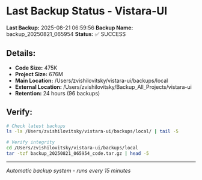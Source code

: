 # Last Backup Status - Vistara-UI

**Last Backup:** 2025-08-21 06:59:56
**Backup Name:** backup_20250821_065954
**Status:** ✅ SUCCESS

## Details:
- **Code Size:** 475K
- **Project Size:** 676M
- **Main Location:** /Users/zvishilovitsky/vistara-ui/backups/local
- **External Location:** /Users/zvishilovitsky/Backup_All_Projects/vistara-ui
- **Retention:** 24 hours (96 backups)

## Verify:
```bash
# Check latest backups
ls -la /Users/zvishilovitsky/vistara-ui/backups/local/ | tail -5

# Verify integrity
cd /Users/zvishilovitsky/vistara-ui/backups/local
tar -tzf backup_20250821_065954_code.tar.gz | head -5
```

---
*Automatic backup system - runs every 15 minutes*
